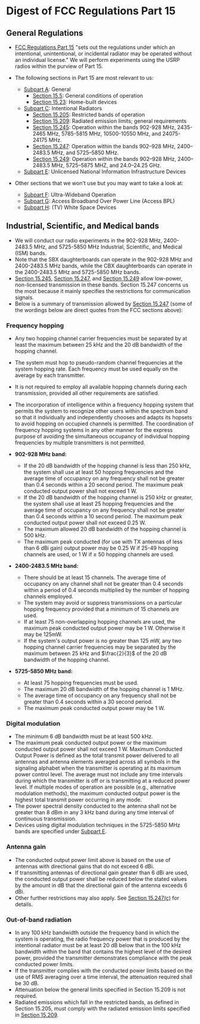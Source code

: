 # Digest of FCC Regulations Part 15

## General Regulations 

* [FCC Regulations Part 15](https://ecfr.federalregister.gov/current/title-47/chapter-I/subchapter-A/part-15)
 "sets out the regulations under which an intentional, unintentional,
or incidental radiator may be operated without an individual license."
We will perform experiments using the USRP radios within the purview of
Part 15.

* The following sections in Part 15 are most relevant to us: 
  - [Subpart A](https://ecfr.federalregister.gov/current/title-47/chapter-I/subchapter-A/part-15/subpart-A?toc=1): General 
    - [Section 15.5](https://ecfr.federalregister.gov/current/title-47/chapter-I/subchapter-A/part-15/subpart-A/section-15.5): General conditions of operation
    - [Section 15.23](https://ecfr.federalregister.gov/current/title-47/chapter-I/subchapter-A/part-15/subpart-A/section-15.23): Home-built devices 
  - [Subpart C](https://ecfr.federalregister.gov/current/title-47/chapter-I/subchapter-A/part-15/subpart-C?toc=1): Intentional Radiators
    - [Section 15.205](https://ecfr.federalregister.gov/current/title-47/chapter-I/subchapter-A/part-15/subpart-C/section-15.205): Restricted bands of operation
    - [Section 15.209](https://ecfr.federalregister.gov/current/title-47/chapter-I/subchapter-A/part-15/subpart-C/section-15.209): Radiated emission limits; general requirements
    - [Section 15.245](https://ecfr.federalregister.gov/current/title-47/chapter-I/subchapter-A/part-15/subpart-C/subject-group-ECFRf45d172319b1f81/section-15.245): Operation within the bands 902-928 MHz, 2435-2465 MHz, 5785-5815 MHz, 10500-10550 MHz, and 24075-24175 MHz.
    - [Section 15.247](https://ecfr.federalregister.gov/current/title-47/chapter-I/subchapter-A/part-15/subpart-C/subject-group-ECFRf45d172319b1f81/section-15.247): Operation within the bands 902–928 MHz, 2400–2483.5 MHz, and 5725–5850 MHz.
    - [Section 15.249](https://ecfr.federalregister.gov/current/title-47/chapter-I/subchapter-A/part-15/subpart-C/subject-group-ECFRf45d172319b1f81/section-15.249): Operation within the bands 902–928 MHz, 2400–2483.5 MHz, 5725–5875 MHZ, and 24.0–24.25 GHz.
  - [Subpart E](https://ecfr.federalregister.gov/current/title-47/chapter-I/subchapter-A/part-15/subpart-E?toc=1): Unlicensed National Information Infrastructure Devices
* Other sections that we won't use but you may want to take a look at:
  - [Subpart F](https://ecfr.federalregister.gov/current/title-47/chapter-I/subchapter-A/part-15/subpart-F?toc=1): Ultra-Wideband Operation
  - [Subpart G](https://ecfr.federalregister.gov/current/title-47/chapter-I/subchapter-A/part-15/subpart-G?toc=1): Access Broadband Over Power Line (Access BPL)
  - [Subpart H](https://ecfr.federalregister.gov/current/title-47/chapter-I/subchapter-A/part-15/subpart-H?toc=1): (TV) White Space Devices

## Industrial, Scientific, and Medical bands
* We will conduct our radio experiments in the 902-928 MHz, 2400-2483.5 MHz, and 5725-5850 MHz Industrial, Scientific, and Medical (ISM) bands.
* Note that the SBX daughterboards can operate in the 902-928 MHz and 2400-2483.5 MHz bands, while the CBX daughterboards can operate in the 2400-2483.5 MHz and 5725-5850 MHz bands.
* [Section 15.245](https://ecfr.federalregister.gov/current/title-47/chapter-I/subchapter-A/part-15/subpart-C/subject-group-ECFRf45d172319b1f81/section-15.245),  [Section 15.247](https://ecfr.federalregister.gov/current/title-47/chapter-I/subchapter-A/part-15/subpart-C/subject-group-ECFRf45d172319b1f81/section-15.247), and [Section 15.249](https://ecfr.federalregister.gov/current/title-47/chapter-I/subchapter-A/part-15/subpart-C/subject-group-ECFRf45d172319b1f81/section-15.249) allow low-power, non-licensed transmission in these bands. Section 15.247 concerns us the most because it mainly specifies the restrictions for communication signals.
* Below is a summary of transmission allowed by  [Section 15.247](https://ecfr.federalregister.gov/current/title-47/chapter-I/subchapter-A/part-15/subpart-C/subject-group-ECFRf45d172319b1f81/section-15.247) (some of the wordings below are direct quotes from the FCC sections above):

### Frequency hopping 
* Any two hopping channel carrier frequencies must be separated by at least the maximum between 25 kHz and the 20 dB bandwidth of the hopping channel.
* The system must hop to pseudo-random channel frequencies at the system hopping rate. Each frequency must be used equally on the average by each transmitter.
* It is not required to employ all available hopping channels during each transmission, provided all other requirements are satisfied.
* The incorporation of intelligence within a frequency hopping system that permits the system to recognize other users within the spectrum band so that it individually and independently chooses and adapts its hopsets to avoid hopping on occupied channels is permitted. The coordination of frequency hopping systems in any other manner for the express purpose of avoiding the simultaneous occupancy of individual hopping frequencies by multiple transmitters is not permitted.

* **902-928 MHz band:**
  - If the 20 dB bandwidth of the hopping channel is less than 250 kHz, the system shall use at least 50 hopping frequencies and the average time of occupancy on any frequency shall not be greater than 0.4 seconds within a 20 second period. The maximum peak conducted output power shall not exceed 1 W.
  - If the 20 dB bandwidth of the hopping channel is 250 kHz or greater, the system shall use at least 25 hopping frequencies and the average time of occupancy on any frequency shall not be greater than 0.4 seconds within a 10 second period. The maximum peak conducted output power shall not exceed 0.25 W.
  - The maximum allowed 20 dB bandwidth of the hopping channel is 500 kHz.
  - The maximum peak conducted (for use with TX antennas of less than 6 dBi gain) output power may be 0.25 W if 25-49 hopping channels are used, or 1 W if $\geq$ 50 hopping channels are used.

* **2400-2483.5 MHz band:**
  - There should be at least 15 channels. The average time of occupancy on any channel shall not be greater than 0.4 seconds within a period of 0.4 seconds multiplied by the number of hopping channels employed.
  - The system may avoid or suppress transmissions on a particular hopping frequency provided that a minimum of 15 channels are used. 
  - If at least 75 non-overlapping hopping channels are used, the maximum peak conducted output power may be 1 W. Otherwise it may be 125mW.
  - If the system's output power is no greater than 125 mW,  any two hopping channel carrier frequencies may be separated by the maximum between 25 kHz and $\frac{2}{3}$  of the 20 dB bandwidth of the hopping channel.

* **5725-5850 MHz band:**
  - At least 75 hopping frequencies must be used. 
  - The maximum 20 dB bandwidth of the hopping channel is 1 MHz. 
  - The average time of occupancy on any frequency shall not be greater than 0.4 seconds within a 30 second period.
  - The maximum peak conducted output power may be 1 W.

### Digital modulation
* The minimum 6 dB bandwidth must be at least 500 kHz.
* The maximum peak conducted output power or the maximum conducted output power shall not exceed 1 W. Maximum Conducted Output Power is defined as the total transmit power delivered to all antennas and antenna elements averaged across all symbols in the signaling alphabet when the transmitter is operating at its maximum power control level. The average must not include any time intervals during which the transmitter is off or is transmitting at a reduced power level. If multiple modes of operation are possible (e.g., alternative modulation methods), the maximum conducted output power is the highest total transmit power occurring in any mode.
* The power spectral density conducted to the antenna shall not be greater than 8 dBm in any 3 kHz band during any time interval of continuous transmission.
* Devices using digital modulation techniques in the 5725-5850 MHz bands are specified under [Subpart E](https://ecfr.federalregister.gov/current/title-47/chapter-I/subchapter-A/part-15/subpart-F?toc=1).

### Antenna gain
* The conducted output power limit above is based on the use of antennas with directional gains that do not exceed 6 dBi. 
* If transmitting antennas of directional gain greater than 6 dBi are used, the conducted output power shall be reduced below the stated values by the amount in dB that the directional gain of the antenna exceeds 6 dBi. 
* Other further restrictions may also apply. See [Section 15.247(c)](https://ecfr.federalregister.gov/current/title-47/chapter-I/subchapter-A/part-15/subpart-C/subject-group-ECFRf45d172319b1f81/section-15.247) for details.

### Out-of-band radiation
* In any 100 kHz bandwidth outside the frequency band in which the system is operating, the radio frequency power that is produced by the intentional radiator must be at least 20 dB below that in the 100 kHz bandwidth within the band that contains the highest level of the desired power, provided the transmitter demonstrates compliance with the peak conducted power limits. 
* If the transmitter complies with the conducted power limits based on the use of RMS averaging over a time interval, the attenuation required shall be 30 dB.
* Attenuation below the general limits specified in Section 15.209 is not required. 
* Radiated emissions which fall in the restricted bands, as defined in Section 15.205, must comply with the radiated emission limits specified in [Section 15.209](https://ecfr.federalregister.gov/current/title-47/chapter-I/subchapter-A/part-15/subpart-C/section-15.209).

